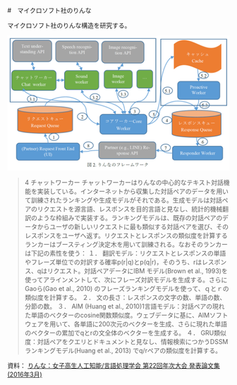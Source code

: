 #　マイクロソフト社のりんな

マイクロソフト社のりんな構造を研究する。

![](Img/RinnaStruct.PNG)

> 4 チャットワーカー
> チャットワーカーはりんなの中心的なテキスト対話機能を実装している。インターネットから収集した対話ペアのデータを用いて訓練されたランキングや生成モデルがそれである。生成モデルは対話ペアのリクエストを源言語、レスポンスを目的言語と見なし、統計的機械翻訳のような枠組みで実装する。ランキングモデルは、既存の対話ペアのデータからユーザの新しいリクエストに最も類似する対話ペアを選び、そのレスポンスをユーザへ返す。リクエストとレスポンスの類似度を計算するランカーはブースティング決定木を用いて訓練される。なおそのランカーは下記の素性を使う：
> １． 翻訳モデル：リクエストとレスポンスの単語やフレーズ単位での対訳する確率p(r|q)とp(q|r)，そのうち、rはレスポンス、qはリクエスト。対話ペアデータにIBM モデル(Brown et al., 1993)を使ってアラインメントして、次にフレーズ対訳モデルを生成する。さらにGaoら(Gao et al., 2010) のフレーズランキングモデルを使って、ｑとｒの類似度を計算する。
> ２． 文の長さ：レスポンスの文字の数、単語の数、分節の数。
> ３． AIM (Huang et al., 2010)1言語モデル：対話ペアの現れた単語のベクターのcosine関数類似度。ウェブデータに基に、AIMソフトウェアを用いて、各単語に200次元のベクターを生成、さらに現れた単語のベクターの累加でqとrの文全体のベクターを生成する。
> ４． GRU類似度：対話ペアをクエリとドキュメントと見なし、情報検索につかうDSSMランキングモデル(Huang et al., 2013) でq/rペアの類似度を計算する。

資料：
[りんな：女子高生人工知能/言語処理学会 第22回年次大会 発表論文集 (2016年3月)](http://www.anlp.jp/proceedings/annual_meeting/2016/pdf_dir/B1-3.pdf)